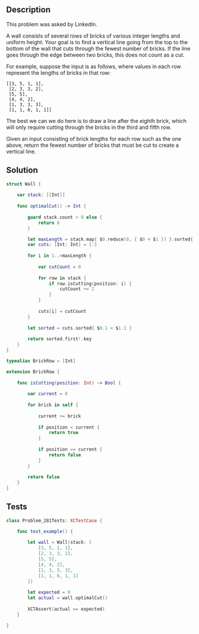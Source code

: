 ## Description

This problem was asked by LinkedIn.

A wall consists of several rows of bricks of various integer lengths and uniform height. Your goal is to find a vertical line going from the top to the bottom of the wall that cuts through the fewest number of bricks. If the line goes through the edge between two bricks, this does not count as a cut.

For example, suppose the input is as follows, where values in each row represent the lengths of bricks in that row:

```
[[3, 5, 1, 1],
 [2, 3, 3, 2],
 [5, 5],
 [4, 4, 2],
 [1, 3, 3, 3],
 [1, 1, 6, 1, 1]]
```

The best we can we do here is to draw a line after the eighth brick, which will only require cutting through the bricks in the third and fifth row.

Given an input consisting of brick lengths for each row such as the one above, return the fewest number of bricks that must be cut to create a vertical line.

## Solution

```swift
struct Wall {
    
    var stack: [[Int]]
    
    func optimalCut() -> Int {
        
        guard stack.count > 0 else {
            return 0
        }

        let maxLength = stack.map{ $0.reduce(0, { $0 + $1 }) }.sorted{ $0 > $1 }.first!
        var cuts: [Int: Int] = [:]
        
        for i in 1..<maxLength {
            
            var cutCount = 0
            
            for row in stack {
                if row.isCutting(position: i) {
                    cutCount += 1
                }
            }
            
            cuts[i] = cutCount
        }
        
        let sorted = cuts.sorted{ $0.1 < $1.1 }
        
        return sorted.first!.key
    }
}

typealias BrickRow = [Int]

extension BrickRow {
    
    func isCutting(position: Int) -> Bool {
        
        var current = 0
        
        for brick in self {
            
            current += brick
            
            if position < current {
                return true
            }
            
            if position == current {
                return false
            }
        }
        
        return false
    }
}
```

## Tests

```swift
class Problem_281Tests: XCTestCase {

    func test_example() {
        
        let wall = Wall(stack: [
            [3, 5, 1, 1],
            [2, 3, 3, 2],
            [5, 5],
            [4, 4, 2],
            [1, 3, 3, 3],
            [1, 1, 6, 1, 1]
        ])
        
        let expected = 8
        let actual = wall.optimalCut()
        
        XCTAssert(actual == expected)
    }

}
```